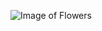 ![Image of Flowers](https://www.shutterstock.com/es/image-vector/exotic-tropical-banana-fern-leaves-vivid-1727923645)

